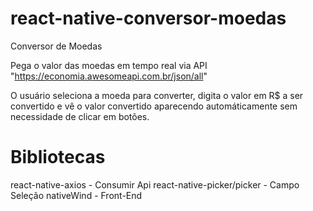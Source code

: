 ﻿# react-native-conversor-moedas
 Conversor de Moedas

 Pega o valor das moedas em tempo real via API
 "https://economia.awesomeapi.com.br/json/all"

 O usuário seleciona a moeda para converter, digita o valor em R$ a ser convertido e vê o valor convertido aparecendo automáticamente sem necessidade de clicar em botões.

# Bibliotecas

react-native-axios - Consumir Api
react-native-picker/picker - Campo Seleção
nativeWind - Front-End



